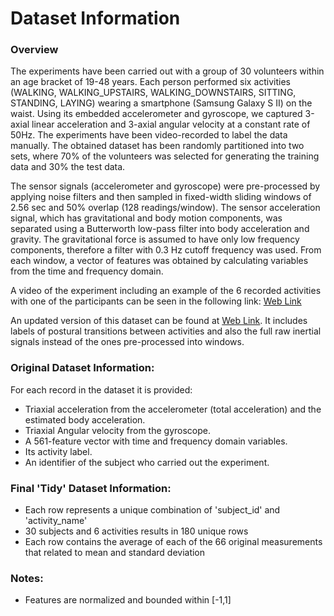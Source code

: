 # Dataset Information

### Overview

The experiments have been carried out with a group of 30 volunteers within an age bracket of 19-48 years. Each person performed six activities (WALKING, WALKING_UPSTAIRS, WALKING_DOWNSTAIRS, SITTING, STANDING, LAYING) wearing a smartphone (Samsung Galaxy S II) on the waist. Using its embedded accelerometer and gyroscope, we captured 3-axial linear acceleration and 3-axial angular velocity at a constant rate of 50Hz. The experiments have been video-recorded to label the data manually. The obtained dataset has been randomly partitioned into two sets, where 70% of the volunteers was selected for generating the training data and 30% the test data. 

The sensor signals (accelerometer and gyroscope) were pre-processed by applying noise filters and then sampled in fixed-width sliding windows of 2.56 sec and 50% overlap (128 readings/window). The sensor acceleration signal, which has gravitational and body motion components, was separated using a Butterworth low-pass filter into body acceleration and gravity. The gravitational force is assumed to have only low frequency components, therefore a filter with 0.3 Hz cutoff frequency was used. From each window, a vector of features was obtained by calculating variables from the time and frequency domain.

A video of the experiment including an example of the 6 recorded activities with one of the participants can be seen in the following link: [Web Link](https://www.youtube.com/watch?v=XOEN9W05_4A)

An updated version of this dataset can be found at [Web Link](http://archive.ics.uci.edu/ml/datasets/Smartphone-Based+Recognition+of+Human+Activities+and+Postural+Transitions). It includes labels of postural transitions between activities and also the full raw inertial signals instead of the ones pre-processed into windows.


### Original Dataset Information:

For each record in the dataset it is provided: 
- Triaxial acceleration from the accelerometer (total acceleration) and the estimated body acceleration. 
- Triaxial Angular velocity from the gyroscope. 
- A 561-feature vector with time and frequency domain variables. 
- Its activity label. 
- An identifier of the subject who carried out the experiment.

### Final 'Tidy' Dataset Information:

- Each row represents a unique combination of 'subject_id' and 'activity_name'
- 30 subjects and 6 activities results in 180 unique rows
- Each row contains the average of each of the 66 original measurements that related to mean and standard deviation

### Notes:

- Features are normalized and bounded within [-1,1]

